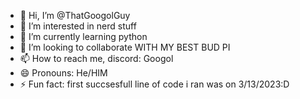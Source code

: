 - 👋 Hi, I’m @ThatGoogolGuy
- 👀 I’m interested in nerd stuff
- 🌱 I’m currently learning python
- 💞️ I’m looking to collaborate WITH MY BEST BUD PI
- 📫 How to reach me, discord: Googol
- 😄 Pronouns: He/HIM
- ⚡ Fun fact: first succsesfull line of code i ran was on 3/13/2023:D

<!---
ThatGoogolGuy/ThatGoogolGuy is a ✨ special ✨ repository because its `README.md` (this file) appears on your GitHub profile.
You can click the Preview link to take a look at your changes.
--->
